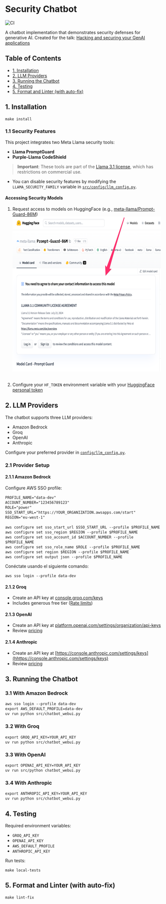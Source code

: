# Security Chatbot

![CI](https://github.com/nikeyes/genai-security-demo/actions/workflows/linter-and-tests.yml/badge.svg)

A chatbot implementation that demonstrates security defenses for generative AI.
Created for the talk: [Hacking and securing your GenAI applications](https://docs.google.com/presentation/d/18FUV5O1mfQEeSth6F8JlLV7fsSmDTGnG1OCgTOg8urU/edit#slide=id.p1)

## Table of Contents
- [1. Installation](#1-installation)
- [2. LLM Providers](#2-llm-providers)
- [3. Running the Chatbot](#3-running-the-chatbot)
- [4. Testing](#4-testing)
- [5. Format and Linter (with auto-fix)](#5-format-and-linter-with-auto-fix)

## 1. Installation

```shell
make install
```

### 1.1 Security Features

This project integrates two Meta Llama security tools:
- **Llama PromptGuard**
- **Purple-Llama CodeShield**

> **Important**: These tools are part of the [Llama 3.1 license](https://www.llama.com/llama3_1/license/), which has restrictions on commercial use.

- You can disable security features by modifying the `LLAMA_SECURITY_FAMILY` variable in [`src/config/llm_config.py`](src/config/llm_config.py).

#### Accessing Security Models
1. Request access to models on HuggingFace (e.g., [meta-llama/Prompt-Guard-86M](https://huggingface.co/meta-llama/Prompt-Guard-86M))
 <br/><img src="images/prompt-guard-agreement.png" height="500"><br/><br/>
    
2. Configure your `HF_TOKEN` environment variable with your [HuggingFace personal token](https://huggingface.co/docs/hub/security-tokens)

## 2. LLM Providers

The chatbot supports three LLM providers:
- Amazon Bedrock
- Groq
- OpenAI
- Anthropic

Configure your preferred provider in [`config/llm_config.py`](config/llm_config.py).

### 2.1 Provider Setup

#### 2.1.1 Amazon Bedrock
Configure AWS SSO profile:

```shell
PROFILE_NAME="data-dev" 
ACCOUNT_NUMBER="123456789123"
ROLE="power"
SSO_START_URL="https://YOUR_ORGANIZATION.awsapps.com/start"
REGION="eu-west-1"

aws configure set sso_start_url $SSO_START_URL --profile $PROFILE_NAME
aws configure set sso_region $REGION --profile $PROFILE_NAME
aws configure set sso_account_id $ACCOUNT_NUMBER --profile $PROFILE_NAME
aws configure set sso_role_name $ROLE --profile $PROFILE_NAME
aws configure set region $REGION --profile $PROFILE_NAME
aws configure set output json --profile $PROFILE_NAME
```
Conéctate usando el siguiente comando:
```text
aws sso login --profile data-dev
```

#### 2.1.2 Groq
- Create an API key at [console.groq.com/keys](https://console.groq.com/keys)
- Includes generous free tier ([Rate limits](https://console.groq.com/docs/rate-limits))

#### 2.1.3 OpenAI
- Create an API key at [platform.openai.com/settings/organization/api-keys](https://platform.openai.com/settings/organization/api-keys)
- Review [pricing](https://openai.com/api/pricing/)

#### 2.1.4 Anthropic
- Create an API key at [https://console.anthropic.com/settings/keys](hhttps://console.anthropic.com/settings/keys)
- Review [pricing](https://www.anthropic.com/pricing#anthropic-api)


## 3. Running the Chatbot

### 3.1 With Amazon Bedrock
```shell
aws sso login --profile data-dev
export AWS_DEFAULT_PROFILE=data-dev
uv run python src/chatbot_webui.py
```

### 3.2 With Groq
```shell
export GROQ_API_KEY=YOUR_API_KEY
uv run python src/chatbot_webui.py
```

### 3.3 With OpenAI
```shell
export OPENAI_API_KEY=YOUR_API_KEY
uv run src/python chatbot_webui.py
```

### 3.4 With Anthropic
```shell
export ANTHROPIC_API_KEY=YOUR_API_KEY
uv run python src/chatbot_webui.py
```

## 4. Testing

Required environment variables:
- `GROQ_API_KEY`
- `OPENAI_API_KEY`
- `AWS_DEFAULT_PROFILE`
- `ANTHROPIC_API_KEY`

Run tests:
```shell
make local-tests
```

## 5. Format and Linter (with auto-fix)
```shell
make lint-fix
```
